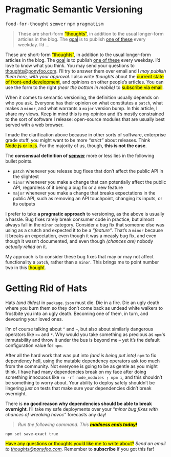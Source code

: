 <h1>Pragmatic Semantic Versioning</h1>

<div><kbd>food-for-thought</kbd> <kbd>semver</kbd> <kbd>npm</kbd> <kbd>pragmatism</kbd></div>

<blockquote><p>These are short-form <mark class="md-mark">&#x201C;thoughts&#x201D;</mark>, in addition to the usual longer-form articles in the blog. The <a href="https://ponyfoo.com/articles/food-for-thought-begins">goal</a> is to publish <a href="https://ponyfoo.com/articles/tagged/food-for-thought">one of these</a> every weekday. I&#x2019;d &#x2026;</p></blockquote>

<div><p>These are short-form <mark class="md-mark">&#x201C;thoughts&#x201D;</mark>, in addition to the usual longer-form articles in the blog. The <a href="https://ponyfoo.com/articles/food-for-thought-begins">goal</a> is to publish <a href="https://ponyfoo.com/articles/tagged/food-for-thought">one of these</a> every weekday. I&#x2019;d love to know what you think. You may send your questions to <a href="mailto:thoughts@ponyfoo.com">thoughts@ponyfoo.com</a>. I&#x2019;ll try to answer them over email and I <em>may publish them here, with your approval</em>. I also write <em>thoughts</em> about the <mark class="md-mark">current state of front-end development</mark>, and opinions on other people&#x2019;s articles. You can use the form to the right <em>(near the bottom in mobile)</em> to <mark class="md-mark">subscribe via email</mark>.</p></div>

<div></div>

<div><p>When it comes to semantic versioning, the definition usually depends on who you ask. Everyone has their opinion on what constitutes a <code class="md-code md-code-inline">patch</code>, what makes a <code class="md-code md-code-inline">minor</code>, and what warrants a <code class="md-code md-code-inline">major</code> version bump. In this article, I share my views. Keep in mind this is my opinion and it&#x2019;s mostly constrained to the sort of software I release: open-source modules that are usually best served with a web browser.</p></div>

<div><p>I made the clarification above because in other sorts of software, enterprise grade stuff, you might want to be more <em>&#x201C;strict&#x201D;</em> about releases. Think <mark class="md-mark">Node.js or io.js</mark>. For the majority of us, though, <strong>this is not the case</strong>.</p> <p>The <strong>consensual definition of <a href="http://semver.org/" target="_blank" aria-label="SemVer has a specification">semver</a></strong> more or less lies in the following bullet points.</p> <ul> <li><code class="md-code md-code-inline">patch</code> whenever you release bug fixes that don&#x2019;t affect the public API in the slightest</li> <li><code class="md-code md-code-inline">minor</code> whenever you make a change that can potentially affect the public API, regardless of it being a bug fix or a new feature</li> <li><code class="md-code md-code-inline">major</code> whenever you make a change that breaks expectations in the public API, such as removing an API touchpoint, changing its inputs, or its outputs</li> </ul> <p>I prefer to take <strong>a pragmatic approach</strong> to versioning, as the above is usually a hassle. Bug fixes rarely break consumer code in practice, but almost always fall in the <code class="md-code md-code-inline">minor</code> category. Consider a bug fix that someone else was using as a crutch and expected it to be a <em>&#x201C;feature&#x201D;</em>. That&#x2019;s a <code class="md-code md-code-inline">minor</code> because it breaks an expectation, even though it was a measly bug fix, and even though it wasn&#x2019;t documented, and even though <em>(chances are)</em> nobody <em>actually relied</em> on it.</p> <p>My approach is to consider these bug fixes that may or may not affect functionality a <code class="md-code md-code-inline">patch</code>, rather than a <code class="md-code md-code-inline">minor</code>. This brings me to point number two in this <mark class="md-mark">thought</mark>.</p> <h1 id="getting-rid-of-hats">Getting Rid of Hats</h1> <p>Hats <em>(and tildes)</em> in <code class="md-code md-code-inline">package.json</code> must die. Die in a fire. Die an ugly death where you burn them so they don&#x2019;t come back as undead white walkers to frostbite you into an ugly death. Becoming one of them, in turn, and devouring your loved ones.</p> <p>I&#x2019;m of course talking about <code class="md-code md-code-inline">^</code> and <code class="md-code md-code-inline">~</code>, but also about similarly dangerous operators like <code class="md-code md-code-inline">&gt;=</code> and <code class="md-code md-code-inline">*</code>. Why would you take something as precious as <code class="md-code md-code-inline">npm</code>&apos;s immutability and throw it under the bus is beyond me &#x2013; yet it&#x2019;s the default configuration value for <code class="md-code md-code-inline">npm</code>.</p> <p>After all the hard work that was put into <em>(and is being put into)</em> <code class="md-code md-code-inline">npm</code> to fix dependency hell, using the mutable dependency operators ask too much from the community. Not everyone is going to be as gentle as you might think. I have had many dependencies break on my face after doing something innocuous like <code class="md-code md-code-inline">rm -rf node_modules ; npm i</code>, and this shouldn&#x2019;t be something to worry about. Your ability to deploy safely shouldn&#x2019;t be lingering <em>just</em> on tests that make sure your dependencies didn&#x2019;t break overnight.</p> <p>There is <strong>no good reason why dependencies should be able to break overnight</strong>. I&#x2019;ll take my safe deployments over your <em>&#x201C;minor bug fixes with chances of wreaking havoc&#x201D;</em> forecasts any day!</p> <blockquote> <p><em>Run the following command. This <mark class="md-mark"><strong>madness ends today!</strong></mark></em></p> </blockquote> <pre class="md-code-block"><code class="md-code md-lang-bash">npm <span class="md-code-built_in">set</span> save-exact <span class="md-code-literal">true</span>
</code></pre> <p><mark class="md-mark">Have any questions or thoughts you&#x2019;d like me to write about?</mark> <em>Send an email to <a href="mailto:thoughts@ponyfoo.com" aria-label="Send me your questions and feedback!">thoughts@ponyfoo.com</a>.</em> Remember to <strong>subscribe</strong> if you got this far!</p></div>
